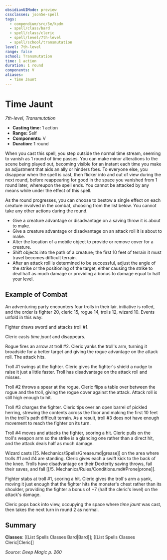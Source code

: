 ```yaml
---
obsidianUIMode: preview
cssclasses: json5e-spell
tags:
  - compendium/src/5e/kpdm
  - spell/class/bard
  - spell/class/cleric
  - spell/level/7th-level
  - spell/school/transmutation
level: 7th-level
range: false
school: Transmutation
time: 1 action
duration: 1 round
components: V
aliases:
  - Time Jaunt
---
```

# Time Jaunt
*7th-level, Transmutation*  

- **Casting time:** 1 action
- **Range:** Self
- **Components:** V
- **Duration:** 1 round

When you cast this spell, you step outside the normal time stream, seeming to vanish as 1 round of time passes. You can make minor alterations to the scene being played out, becoming visible for an instant each time you make an adjustment that aids an ally or hinders foes. To everyone else, you disappear when the spell is cast, then flicker into and out of view during the next round, before reappearing for good in the space you vanished from 1 round later, whereupon the spell ends. You cannot be attacked by any means while under the effect of this spell.

As the round progresses, you can choose to bestow a single effect on each creature involved in the combat, choosing from the list below. You cannot take any other actions during the round.

- Give a creature advantage or disadvantage on a saving throw it is about to make.  
- Give a creature advantage or disadvantage on an attack roll it is about to make.  
- Alter the location of a mobile object to provide or remove cover for a creature.  
- Shift objects into the path of a creature; the first 10 feet of terrain it must travel becomes difficult terrain.  
- After an attack roll is determined to be successful, adjust the angle of the strike or the positioning of the target, either causing the strike to deal half as much damage or providing a bonus to damage equal to half your level.  

## Example of Combat

An adventuring party encounters four trolls in their lair. initiative is rolled, and the order is fighter 20, cleric 15, rogue 14, trolls 12, wizard 10. Events unfold in this way:

Fighter draws sword and attacks troll #1.

Cleric casts *time jaunt* and disappears.

Rogue fires an arrow at troll #2. Cleric yanks the troll's arm, turning it broadside for a better target and giving the rogue advantage on the attack roll. The attack hits.

Troll #1 swings at the fighter. Cleric gives the fighter's shield a nudge to raise it just a little faster. Troll has disadvantage on the attack roll and misses.

Troll #2 throws a spear at the rogue. Cleric flips a table over between the rogue and the troll, giving the rogue cover against the attack. Attack roll is still high enough to hit.

Troll #3 charges the fighter. Cleric tips over an open barrel of pickled herring, strewing the contents across the floor and making the first 10 feet in the troll's path difficult terrain. As a result, troll #3 does not have enough movement to reach the fighter on its turn.

Troll #4 moves and attacks the fighter, scoring a hit. Cleric pulls on the troll's weapon arm so the strike is a glancing one rather than a direct hit, and the attack deals half as much damage.

Wizard casts [[5. Mechanics/Spells/Grease.md\|grease]] on the area where trolls #1 and #4 are standing. Cleric gives each a swift kick to the back of the knee. Trolls have disadvantage on their Dexterity saving throws, fail their saves, and fall [[/5. Mechanics/Rules/Conditions.md#Prone\|prone]].

Fighter stabs at troll #1, scoring a hit. Cleric gives the troll's arm a yank, moving it just enough that the fighter hits the monster's chest rather than its shoulder, providing the fighter a bonus of +7 (half the cleric's level) on the attack's damage.

Cleric pops back into view, occupying the space where *time jaunt* was cast, then takes the next turn in round 2 as normal.

## Summary

**Classes**: [[List Spells Classes Bard\|Bard]]; [[List Spells Classes Cleric\|Cleric]]

*Source: Deep Magic p. 260*
